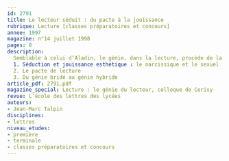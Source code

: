 ```yaml
---
id: 2791
title: Le lecteur séduit : du pacte à la jouissance
rubrique: Lecture [classes préparatoires et concours]
annee: 1997
magazine: n°14 juillet 1998
pages: 8
description: 
  Semblable à celui d’Aladin, le génie, dans la lecture, procède de la toute-puissance imaginaire, du pouvoir magique. À quelles conditions ce génie est-il bienfaisant ou malfaisant, du côté du plaisir, de la jouissance ou, au contraire, du côté non pas de l’angoisse – qui entretient l’excitation et participe de celle-ci –, mais de l’aliénation ?…
  1. Séduction et jouissance esthétique : le narcissique et le sexuel
  2. Le pacte de lecture
  3. Du génie bridé au génie hybride
article_pdf: 2791.pdf
magazine_special: Lecture : le génie du lecteur, colloque de Cerisy
revue: L’école des lettres des lycées
auteurs:
- Jean-Marc Talpin
disciplines:
- lettres
niveau_etudes:
- première
- terminale
- classes préparatoires et concours
---
```

